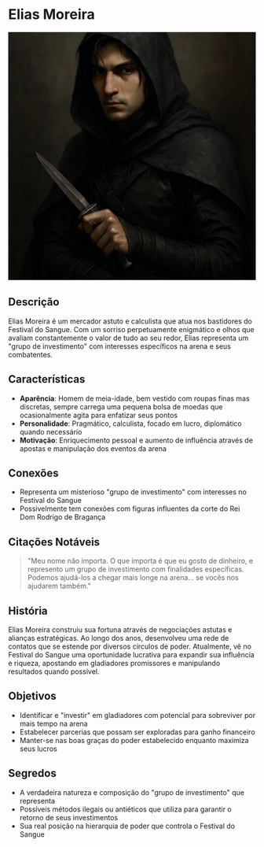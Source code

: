 # Elias Moreira

![Elias Moreira|300](../Referencias/Pasted%20image%2020250715142519.png)

## Descrição
Elias Moreira é um mercador astuto e calculista que atua nos bastidores do Festival do Sangue. Com um sorriso perpetuamente enigmático e olhos que avaliam constantemente o valor de tudo ao seu redor, Elias representa um "grupo de investimento" com interesses específicos na arena e seus combatentes.

## Características
- **Aparência**: Homem de meia-idade, bem vestido com roupas finas mas discretas, sempre carrega uma pequena bolsa de moedas que ocasionalmente agita para enfatizar seus pontos
- **Personalidade**: Pragmático, calculista, focado em lucro, diplomático quando necessário
- **Motivação**: Enriquecimento pessoal e aumento de influência através de apostas e manipulação dos eventos da arena

## Conexões
- Representa um misterioso "grupo de investimento" com interesses no Festival do Sangue
- Possivelmente tem conexões com figuras influentes da corte do Rei Dom Rodrigo de Bragança

## Citações Notáveis
> "Meu nome não importa. O que importa é que eu gosto de dinheiro, e represento um grupo de investimento com finalidades específicas. Podemos ajudá-los a chegar mais longe na arena... se vocês nos ajudarem também."

## História
Elias Moreira construiu sua fortuna através de negociações astutas e alianças estratégicas. Ao longo dos anos, desenvolveu uma rede de contatos que se estende por diversos círculos de poder. Atualmente, vê no Festival do Sangue uma oportunidade lucrativa para expandir sua influência e riqueza, apostando em gladiadores promissores e manipulando resultados quando possível.

## Objetivos
- Identificar e "investir" em gladiadores com potencial para sobreviver por mais tempo na arena
- Estabelecer parcerias que possam ser exploradas para ganho financeiro
- Manter-se nas boas graças do poder estabelecido enquanto maximiza seus lucros

## Segredos
- A verdadeira natureza e composição do "grupo de investimento" que representa
- Possíveis métodos ilegais ou antiéticos que utiliza para garantir o retorno de seus investimentos
- Sua real posição na hierarquia de poder que controla o Festival do Sangue
